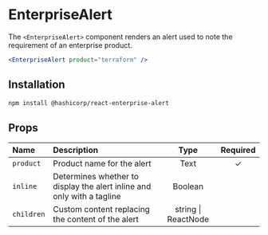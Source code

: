 # EnterpriseAlert

The `<EnterpriseAlert>` component renders an alert used to note the requirement of an enterprise product.

```jsx
<EnterpriseAlert product="terraform" />
```

## Installation

```sh
npm install @hashicorp/react-enterprise-alert
```

## Props

<table>
  <thead>
    <tr>
      <th align=left>Name
      <th align=left>Description
      <th align=center>Type
      <th align=center>Required
  </thead>
  <tbody>
    <tr>
      <td align=left><code>product</code>
      <td align=left>Product name for the alert
      <td align=center>Text
      <td align=center>✓
    <tr>
      <td align=left><code>inline</code>
      <td align=left>Determines whether to display the alert inline and only with a tagline
      <td align=center>Boolean
      <td align=center>
    <tr>
      <td align=left><code>children</code>
      <td align=left>Custom content replacing the content of the alert
      <td align=center>string | ReactNode
      <td align=center>
  </tbody>
</table>
